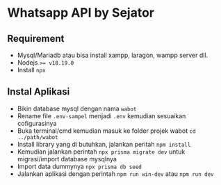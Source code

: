 # Whatsapp API by Sejator

## Requirement
- Mysql/Mariadb atau bisa install xampp, laragon, wampp server dll.
- Nodejs ```>= v18.19.0```
- Install ```npx```

## Instal Aplikasi
- Bikin database mysql dengan nama ```wabot```
- Rename file ```.env-sampel``` menjadi ```.env``` kemudian sesuaikan cofigurasinya
- Buka terminal/cmd kemudian masuk ke folder projek wabot ```cd ../path/wabot```
- Install library yang di butuhkan, jalankan peritah ```npm install```
- Kemudian jalankan perintah ```npx prisma migrate dev``` untuk migrasi/import database mysqlnya
- Import data dummynya ```npx prisma db seed```
- Jalankan aplikasi dengan perintah ```npm run win-dev``` atau ```npm run dev```